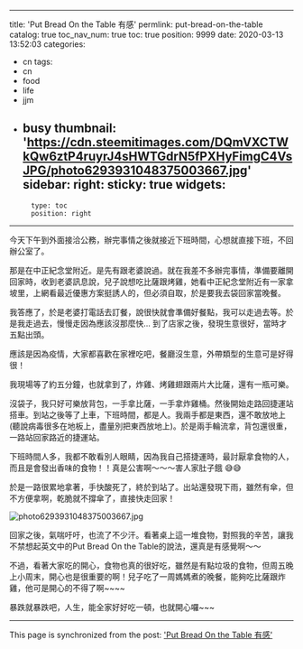 
---
title: 'Put Bread On the Table 有感'
permlink: put-bread-on-the-table
catalog: true
toc_nav_num: true
toc: true
position: 9999
date: 2020-03-13 13:52:03
categories:
- cn
tags:
- cn
- food
- life
- jjm
- busy
thumbnail: 'https://cdn.steemitimages.com/DQmVXCTWkQw6ztP4ruyrJ4sHWTGdrN5fPXHyFimgC4VsJPG/photo6293931048375003667.jpg'
sidebar:
    right:
        sticky: true
widgets:
    -
        type: toc
        position: right
---


今天下午到外面接洽公務，辦完事情之後就接近下班時間，心想就直接下班，不回辦公室了。

那是在中正紀念堂附近。是先有跟老婆說過。就在我差不多辦完事情，準備要離開回家時，收到老婆訊息說，兒子說想吃比薩跟烤雞，她看中正紀念堂附近有一家拿坡里，上網看最近優惠方案挺誘人的，但必須自取，於是要我去袋回家當晚餐。

我答應了，於是老婆打電話去訂餐，說很快就會準備好餐點，我可以走過去等。於是我走過去，慢慢走因為應該沒那麼快... 到了店家之後，發現生意很好，當時才五點出頭。

應該是因為疫情，大家都喜歡在家裡吃吧，餐廳沒生意，外帶類型的生意可是好得很！

我現場等了約五分鐘，也就拿到了，炸雞、烤雞翅跟兩片大比薩，還有一瓶可樂。

沒袋子，我只好可樂放背包，一手拿比薩，一手拿炸雞桶。然後開始走路回捷運站搭車。到站之後等了上車，下班時間，都是人。我兩手都是東西，還不敢放地上(聽說病毒很多在地板上，盡量別把東西放地上)。於是兩手輪流拿，背包還很重，一路站回家路近的捷運站。

下班時間人多，我都不敢看別人眼睛，因為我自己搭捷運時，最討厭拿食物的人，而且是會發出香味的食物！！真是公害啊～～～害人家肚子餓 😅😅

於是一路很累地拿著，手快酸死了，終於到站了。出站還發現下雨，雖然有傘，但不方便拿啊，乾脆就不撐傘了，直接快走回家！

![photo6293931048375003667.jpg](https://cdn.steemitimages.com/DQmVXCTWkQw6ztP4ruyrJ4sHWTGdrN5fPXHyFimgC4VsJPG/photo6293931048375003667.jpg)

回家之後，氣喘吁吁，也流了不少汗。看著桌上這一堆食物，對照我的辛苦，讓我不禁想起英文中的Put Bread On the Table的說法，還真是有感覺啊～～

不過，看著大家吃的開心，食物也真的很好吃，雖然是有點垃圾的食物，但周五晚上小周末，開心也是很重要的啊！兒子吃了一周媽媽煮的晚餐，能夠吃比薩跟炸雞，他可是開心的不得了啊~~~~

暴跌就暴跌吧，人生，能全家好好吃一頓，也就開心囉~~~


- - -

This page is synchronized from the post: ['Put Bread On the Table 有感'](https://steemit.com/@deanliu/put-bread-on-the-table)
